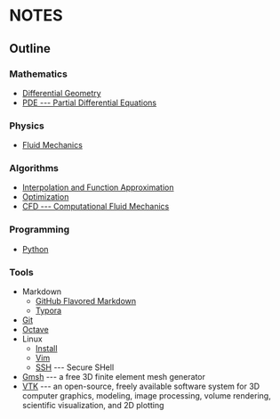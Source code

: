 # NOTES

## Outline

### Mathematics
- [Differential Geometry](./MATHEMATICS/DIFFERENTIAL_GEOMETRY.lyx)
- [PDE --- Partial Differential Equations](./MATHEMATICS/PDE.lyx)

### Physics
- [Fluid Mechanics](./PHYSICS/FLUID_MECHANICS.lyx)

### Algorithms
- [Interpolation and Function Approximation](./ALGORITHMS/INTERPOLATION.lyx) 
- [Optimization](./ALGORITHMS/OPTIMIZATION.lyx) 
- [CFD --- Computational Fluid Mechanics](./ALGORITHMS/CFD.lyx)

### Programming
- [Python](./PROGRAMMING/PYTHON.md)

### Tools
- Markdown
  - [GitHub Flavored Markdown](https://github.github.com/gfm/)
  - [Typora](./TOOLS/MARKDOWN/TYPORA.md) 
- [Git](./TOOLS/GIT.md) 
- [Octave](./TOOLS/OCTAVE.md)
- Linux
  - [Install](./TOOLS/LINUX/INSTALL.md) 
  - [Vim](./TOOLS/LINUX/VIM.md)
  - [SSH](./TOOLS/LINUX/SSH.md) --- Secure SHell
- [Gmsh](./TOOLS/GMSH.md) --- a free 3D finite element mesh generator
- [VTK](./TOOLS/VTK.md) ---  an open-source, freely available software system for 3D computer graphics, modeling, image processing, volume rendering, scientific visualization, and 2D plotting

